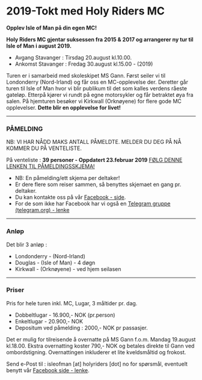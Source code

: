 # 2019-Tokt med Holy Riders MC

**Opplev Isle of Man på din egen MC!**

**Holy Riders MC gjentar suksessen fra 2015 & 2017 og arrangerer ny tur til Isle of Man i august 2019.**

- Avgang Stavanger : Tirsdag 20.august kl.10.00.
- Ankomst Stavanger : Fredag 30.august kl.15.00  - (2019)

Turen er i samarbeid med skoleskipet MS Gann. Først seiler vi til Londonderry (Nord-Irland) og får oss en MC-opplevelse der. Deretter går turen til Isle of Man hvor vi blir publikum til det som kalles verdens råeste gateløp. Etterpå kjører vi rundt på egne motorsykler og får betraktet øya fra salen. På hjemturen besøker vi Kirkwall (Orknøyene) for flere gode MC opplevelser. **Dette blir en opplevelse for livet!**

---

### PÅMELDING

NB: VI HAR NÅDD MAKS ANTALL PÅMELDTE. MELDER DU DEG PÅ NÅ KOMMER DU PÅ VENTELISTE.

På venteliste : **39 personer - Oppdatert 23.februar 2019**
[FØLG DENNE LENKEN TIL PÅMELDINGSSKJEMA!](https://goo.gl/forms/glA05tHhhWPP6AlU2)

- NB: En påmelding/ett skjema per deltaker!
- Er dere flere som reiser sammen, så benyttes skjemaet en gang pr. deltaker.
- Du kan kontakte oss på vår [Facebook - side](https://www.facebook.com/gannhrmc/).
- For de som ikke har Facebook har vi også en [Telegram gruppe (telegram.org) - lenke](https://t.me/joinchat/Cakf4wycRf5xS2iKU3gLYw)

---

### **Anløp**

Det blir 3 anløp :

- Londonderry - (Nord-Irland)
- Douglas - (Isle of Man) - 4 døgn
- Kirkwall - (Orknøyene) - ved hjem seilasen

---

### **Priser**

Pris for hele turen inkl. MC, Lugar, 3 måltider pr. dag.

- Dobbeltlugar - 16.900,- NOK (pr.person)
- Enkeltlugar - 20.900,- NOK
- Depositum ved påmelding : 2000,- NOK pr passasjer.

Det er mulig for tilreisende å overnatte på MS Gann f.o.m. Mandag 19.august kl.18.00. Ekstra overnatting koster 790,- NOK og betales direkte til Gann ved ombordstigning. Overnattingen inkluderer et lite kveldsmåltid og frokost.

Send e-Post til : isleofman [at] holyriders [dot] no for spørsmål, eventuelt benytt vår [Facebook side - lenke](https://www.facebook.com/gannhrmc/).